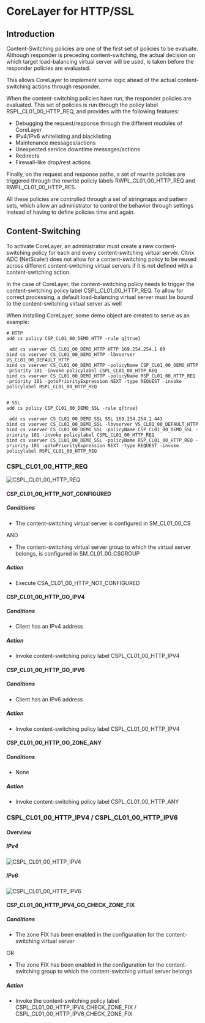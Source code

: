 # CoreLayer for HTTP/SSL
## Introduction

Content-Switching policies are one of the first set of policies to be evaluate. Although responder is preceding content-switching, the actual decision on which target load-balancing virtual server will be used, is taken before the responder policies are evaluated.

This allows CoreLayer to implement some logic ahead of the actual content-switching actions through responder.

When the content-switching policies have run, the responder policies are evaluated. This set of policies is run through the policy label RSPL\_CL01\_00\_HTTP\_REQ, and provides with the following features:
- Debugging the request/response through the different modules of CoreLayer
- IPv4/IPv6 whitelisting and blacklisting
- Maintenance messages/actions
- Unexpected service downtime messages/actions
- Redirects
- Firewall-like drop/rest actions

Finally, on the request and response paths, a set of rewrite policies are triggered through the rewrite policiy labels RWPL\_CL01\_00\_HTTP\_REQ and RWPL\_CL01\_00\_HTTP\_RES.

All these policies are controlled through a set of stringmaps and pattern sets, which allow an administrator to control the behavior through settings instead of having to define policies time and again.

## Content-Switching

To activate CoreLayer, an administrator must create a new content-switching policy for each and every content-switching virtual server. Citrix ADC (NetScaler) does not allow for a content-switching policy to be reused across different content-switching virtual servers if it is not defined with a content-switching action.

In the case of CoreLayer, the content-switching policy needs to trigger the content-switching policy label CSPL\_CL01\_00\_HTTP\_REQ. To allow for correct processing, a default load-balancing virtual server must be bound to the content-switching virtual server as well

When installing CoreLayer, some demo object are created to serve as an example:

```
# HTTP
add cs policy CSP_CL01_00_DEMO_HTTP -rule q{true}

 add cs vserver CS_CL01_00_DEMO_HTTP HTTP 169.254.254.1 80
bind cs vserver CS_CL01_00_DEMO_HTTP -lbvserver VS_CL01_00_DEFAULT_HTTP
bind cs vserver CS_CL01_00_DEMO_HTTP -policyName CSP_CL01_00_DEMO_HTTP -priority 101 -invoke policylabel CSPL_CL01_00_HTTP_REQ
bind cs vserver CS_CL01_00_DEMO_HTTP -policyName RSP_CL01_00_HTTP_REQ -priority 101 -gotoPriorityExpression NEXT -type REQUEST -invoke policylabel RSPL_CL01_00_HTTP_REQ


# SSL
add cs policy CSP_CL01_00_DEMO_SSL -rule q{true}

 add cs vserver CS_CL01_00_DEMO_SSL SSL 169.254.254.1 443
bind cs vserver CS_CL01_00_DEMO_SSL -lbvserver VS_CL01_00_DEFAULT_HTTP
bind cs vserver CS_CL01_00_DEMO_SSL -policyName CSP_CL01_00_DEMO_SSL -priority 101 -invoke policylabel CSPL_CL01_00_HTTP_REQ
bind cs vserver CS_CL01_00_DEMO_SSL -policyName RSP_CL01_00_HTTP_REQ -priority 101 -gotoPriorityExpression NEXT -type REQUEST -invoke policylabel RSPL_CL01_00_HTTP_REQ
```

### CSPL\_CL01\_00\_HTTP\_REQ

![CSPL_CL01_00_HTTP_REQ](./svg/CL01_00_HTTP/CSPL_CL01_00_HTTP_REQ.svg "CSPL_CL01_00_HTTP_REQ")

#### CSP\_CL01\_00\_HTTP\_NOT\_CONFIGURED
##### Conditions
- The content-switching virtual server is configured in SM\_CL01\_00\_CS

AND

- The content-switching virtual server group to which the virtual server belongs, is configured in SM\_CL01\_00\_CSGROUP

##### Action
- Execute CSA\_CL01\_00\_HTTP\_NOT\_CONFIGURED

#### CSP\_CL01\_00\_HTTP\_GO\_IPV4
##### Conditions
- Client has an IPv4 address

##### Action
- Invoke content-switching policy label CSPL\_CL01\_00\_HTTP\_IPV4

#### CSP\_CL01\_00\_HTTP\_GO\_IPV6
##### Conditions
- Client has an IPv6 address

##### Action
- Invoke content-switching policy label CSPL\_CL01\_00\_HTTP\_IPV4

#### CSP\_CL01\_00\_HTTP\_GO\_ZONE\_ANY
##### Conditions
- None

##### Action
- Invoke content-switching policy label CSPL\_CL01\_00\_HTTP\_ANY

### CSPL\_CL01\_00\_HTTP\_IPV4 / CSPL\_CL01\_00\_HTTP\_IPV6
#### Overview
##### IPv4
![CSPL\_CL01\_00\_HTTP\_IPV4](./svg/CL01_00_HTTP/CSPL_CL01_00_HTTP_IPV4.svg "CSPL_CL01_00_HTTP_IPV4")
##### IPv6
![CSPL\_CL01\_00\_HTTP\_IPV6](./svg/CL01_00_HTTP/CSPL_CL01_00_HTTP_IPV6.svg "CSPL_CL01_00_HTTP_IPV6")

#### CSP\_CL01\_00\_HTTP\_IPV4\_GO\_CHECK\_ZONE\_FIX
##### Conditions
- The zone FIX has been enabled in the configuration for the content-switching virtual server

OR

- The zone FIX has been enabled in the configuration for the content-switching group to which the content-switching virtual server belongs

##### Action
- Invoke the content-switching policy label CSPL_CL01_00_HTTP_IPV4_CHECK_ZONE_FIX / CSPL_CL01_00_HTTP_IPV6_CHECK_ZONE_FIX